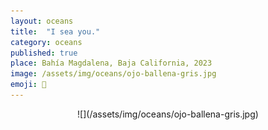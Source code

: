 ```yaml
---
layout: oceans
title:  "I sea you."
category: oceans
published: true
place: Bahía Magdalena, Baja California, 2023
image: /assets/img/oceans/ojo-ballena-gris.jpg
emoji: 🐋
---
```


<div align="center" markdown="1">
![](/assets/img/oceans/ojo-ballena-gris.jpg)
</div>
